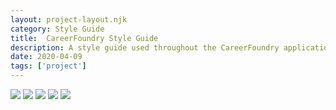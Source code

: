 ```yaml
---
layout: project-layout.njk
category: Style Guide
title:  CareerFoundry Style Guide
description: A style guide used throughout the CareerFoundry application and marketing collateral
date: 2020-04-09
tags: ['project']
---
```


<img class="border" src="https://s3.amazonaws.com/julia-himmel-personal-site/Projects/CareerFoundry+Brandbook/Screen+Shot+2017-04-28+at+3.35.41+PM.png">

<img class="border" src="https://s3.amazonaws.com/julia-himmel-personal-site/Projects/CareerFoundry+Brandbook/Screen+Shot+2017-04-28+at+3.35.57+PM.png">

<img class="border" src="https://s3.amazonaws.com/julia-himmel-personal-site/Projects/CareerFoundry+Brandbook/Screen+Shot+2017-04-28+at+3.36.08+PM.png">

<img class="border" src="https://s3.amazonaws.com/julia-himmel-personal-site/Projects/CareerFoundry+Brandbook/Screen+Shot+2017-04-28+at+3.36.17+PM.png">

<img class="border" src="https://s3.amazonaws.com/julia-himmel-personal-site/Projects/CareerFoundry+Brandbook/Screen+Shot+2017-04-28+at+3.36.28+PM.png">

